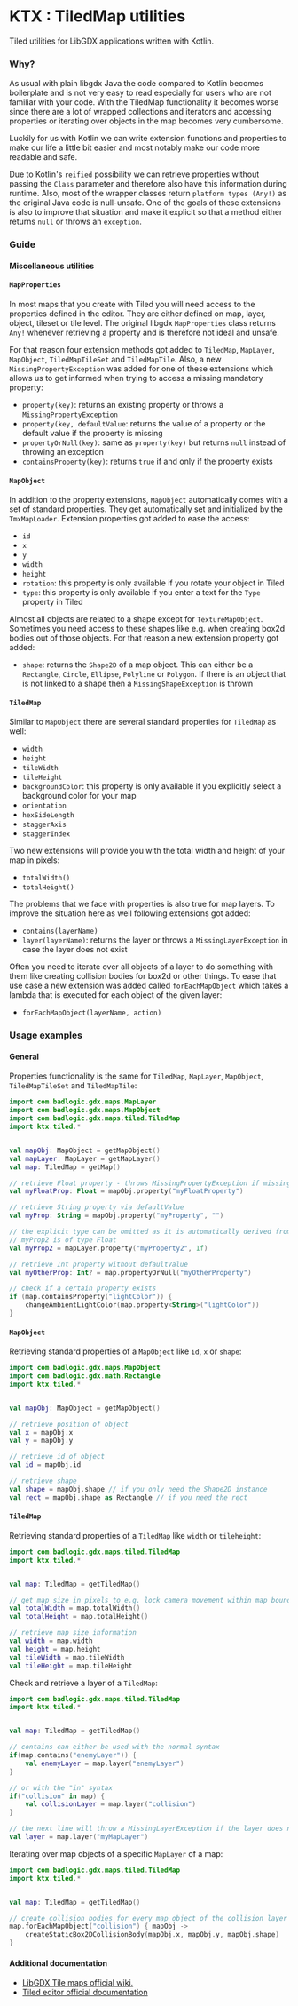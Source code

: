# KTX : TiledMap utilities

Tiled utilities for LibGDX applications written with Kotlin.

### Why?

As usual with plain libgdx Java the code compared to Kotlin becomes boilerplate and is not
very easy to read especially for users who are not familiar with your code.
With the TiledMap functionality it becomes worse since there are a lot of wrapped collections
and iterators and accessing properties or iterating over objects in the map becomes very cumbersome.

Luckily for us with Kotlin we can write extension functions and properties to make our life
a little bit easier and most notably make our code more readable and safe.

Due to Kotlin's `reified` possibility we can retrieve properties without passing the `Class`
parameter and therefore also have this information during runtime. Also, most of the wrapper classes return `platform types (Any!)`
as the original Java code is null-unsafe. One of the goals of these extensions is also
to improve that situation and make it explicit so that a method either returns `null` or
throws an `exception`.

### Guide

#### Miscellaneous utilities

#### `MapProperties`

In most maps that you create with Tiled you will need access to the properties defined in the editor.
They are either defined on map, layer, object, tileset or tile level. The original libgdx
`MapProperties` class returns `Any!` whenever retrieving a property and is therefore not ideal and unsafe.

For that reason four extension methods got added to `TiledMap`, `MapLayer`, `MapObject`, `TiledMapTileSet`
and `TiledMapTile`. Also, a new `MissingPropertyException` was added for one of these extensions which allows us
to get informed when trying to access a missing mandatory property:
- `property(key)`: returns an existing property or throws a `MissingPropertyException`
- `property(key, defaultValue`: returns the value of a property or the default value if the property is missing
- `propertyOrNull(key)`: same as `property(key)` but returns `null` instead of throwing an exception
- `containsProperty(key)`: returns `true` if and only if the property exists

#### `MapObject`

In addition to the property extensions, `MapObject` automatically comes with a set of standard properties.
They get automatically set and initialized by the `TmxMapLoader`. Extension properties got added
to ease the access:
- `id`
- `x`
- `y`
- `width`
- `height`
- `rotation`: this property is only available if you rotate your object in Tiled
- `type`: this property is only available if you enter a text for the `Type` property in Tiled

Almost all objects are related to a shape except for  `TextureMapObject`. Sometimes you need
access to these shapes like e.g. when creating box2d bodies out of those objects. For that reason
a new extension property got added:
- `shape`: returns the `Shape2D` of a map object. This can either be a `Rectangle`, `Circle`, 
`Ellipse`, `Polyline` or `Polygon`. If there is an object that is not linked to a shape then a
`MissingShapeException` is thrown

#### `TiledMap`

Similar to `MapObject` there are several standard properties for `TiledMap` as well:
- `width`
- `height`
- `tileWidth`
- `tileHeight`
- `backgroundColor`: this property is only available if you explicitly select a background color for your map
- `orientation`
- `hexSideLength`
- `staggerAxis`
- `staggerIndex`

Two new extensions will provide you with the total width and height of your map in pixels:
- `totalWidth()`
- `totalHeight()`

The problems that we face with properties is also true for map layers. To improve the
situation here as well following extensions got added:
- `contains(layerName)`
- `layer(layerName)`: returns the layer or throws a `MissingLayerException` in case the layer does not exist

Often you need to iterate over all objects of a layer to do something with them like
creating collision bodies for box2d or other things. To ease that use case a new
extension was added called `forEachMapObject` which takes a lambda that is executed for each
object of the given layer:
- `forEachMapObject(layerName, action)`

### Usage examples

#### General

Properties functionality is the same for `TiledMap`, `MapLayer`, `MapObject`, `TiledMapTileSet` and `TiledMapTile`:

```kotlin
import com.badlogic.gdx.maps.MapLayer
import com.badlogic.gdx.maps.MapObject
import com.badlogic.gdx.maps.tiled.TiledMap
import ktx.tiled.*


val mapObj: MapObject = getMapObject()
val mapLayer: MapLayer = getMapLayer()
val map: TiledMap = getMap()

// retrieve Float property - throws MissingPropertyException if missing
val myFloatProp: Float = mapObj.property("myFloatProperty")

// retrieve String property via defaultValue
val myProp: String = mapObj.property("myProperty", "")

// the explicit type can be omitted as it is automatically derived from the type of the default value
// myProp2 is of type Float
val myProp2 = mapLayer.property("myProperty2", 1f)

// retrieve Int property without defaultValue
val myOtherProp: Int? = map.propertyOrNull("myOtherProperty")

// check if a certain property exists
if (map.containsProperty("lightColor")) {
    changeAmbientLightColor(map.property<String>("lightColor"))
}
```

#### `MapObject`

Retrieving standard properties of a `MapObject` like `id`, `x` or `shape`:

```kotlin
import com.badlogic.gdx.maps.MapObject
import com.badlogic.gdx.math.Rectangle
import ktx.tiled.*


val mapObj: MapObject = getMapObject()

// retrieve position of object
val x = mapObj.x
val y = mapObj.y

// retrieve id of object
val id = mapObj.id

// retrieve shape
val shape = mapObj.shape // if you only need the Shape2D instance
val rect = mapObj.shape as Rectangle // if you need the rect
```

#### `TiledMap`

Retrieving standard properties of a `TiledMap` like `width` or `tileheight`:

```kotlin
import com.badlogic.gdx.maps.tiled.TiledMap
import ktx.tiled.*


val map: TiledMap = getTiledMap()

// get map size in pixels to e.g. lock camera movement within map boundaries
val totalWidth = map.totalWidth()
val totalHeight = map.totalHeight()

// retrieve map size information
val width = map.width
val height = map.height
val tileWidth = map.tileWidth
val tileHeight = map.tileHeight
```

Check and retrieve a layer of a `TiledMap`:

```kotlin
import com.badlogic.gdx.maps.tiled.TiledMap
import ktx.tiled.*


val map: TiledMap = getTiledMap()

// contains can either be used with the normal syntax
if(map.contains("enemyLayer")) {
    val enemyLayer = map.layer("enemyLayer")
}

// or with the "in" syntax
if("collision" in map) {
    val collisionLayer = map.layer("collision")    
}

// the next line will throw a MissingLayerException if the layer does not exist
val layer = map.layer("myMapLayer")
```

Iterating over map objects of a specific `MapLayer` of a map:

```kotlin
import com.badlogic.gdx.maps.tiled.TiledMap
import ktx.tiled.*


val map: TiledMap = getTiledMap()

// create collision bodies for every map object of the collision layer
map.forEachMapObject("collision") { mapObj ->
    createStaticBox2DCollisionBody(mapObj.x, mapObj.y, mapObj.shape)
}
```

#### Additional documentation

- [LibGDX Tile maps official wiki.](https://github.com/libgdx/libgdx/wiki/Tile-maps)
- [Tiled editor official documentation](https://doc.mapeditor.org/en/stable/)
